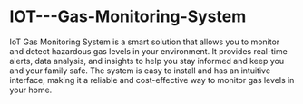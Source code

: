 # IOT---Gas-Monitoring-System
IoT Gas Monitoring System is a smart solution that allows you to monitor and detect hazardous gas levels in your environment. It provides real-time alerts, data analysis, and insights to help you stay informed and keep you and your family safe. The system is easy to install and has an intuitive interface, making it a reliable and cost-effective way to monitor gas levels in your home.
